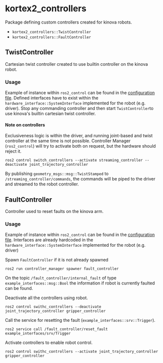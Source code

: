 # kortex2_controllers
Package defining custom controllers created for kinova robots.
- `kortex2_controllers::TwistController`
- `kortex2_controllers::FaultController`


## TwistController
Cartesian twist controller created to use builtin controller on the kinova robot.

### Usage
Example of instance within `ros2_control` can be found in the [configuration file](../kortex2_bringup/config/kortex_controllers.yaml).
Defined interfaces have to exist within the `hardware_interface::SystemInterface` implemented for the robot (e.g. driver).
Stop any commanding controller and then start `TwistController`to use kinova's builtin cartesian twist controller.

#### Note on controllers
Exclusiveness logic is within the driver, and running joint-based and twist controller at the same time is not possible.
Controller Manager (`ros2_control`) will try to activate both on request, but the hardware should reject it.

```
ros2 control switch_controllers --activate streaming_controller --deactivate joint_trajectory_controller
```

By publishing `geometry_msgs::msg::TwistStamped` to `/streaming_controller/commands`, the commands will be piped to the driver
and streamed to the robot controller.

## FaultController
Controller used to reset faults on the kinova arm.

### Usage
Example of instance within `ros2_control` can be found in the [configuration file](../kortex2_bringup/config/kortex_controllers.yaml).
Interfaces are already hardcoded in the `hardware_interface::SystemInterface` implemented for the robot (e.g. driver)

Spawn `FaultController` if it is not already spawned

```
ros2 run controller_manager spawner fault_controller
```

On the topic `/fault_controller/internal_fault` of type `example_interfaces::msg::Bool` the
information if robot is currently faulted can be found.

Deactivate all the controllers using robot.
```
ros2 control swithc_controllers --deactivate joint_trajectory_controller gripper_controller
```

Call the service for resetting the fault (`example_interfaces::srv::Trigger`).

```
ros2 service call /fault_controller/reset_fault example_interfaces/srv/Trigger
```

Activate controllers to enable robot control.
```
ros2 control swithc_controllers --activate joint_trajectory_controller gripper_controller
```
